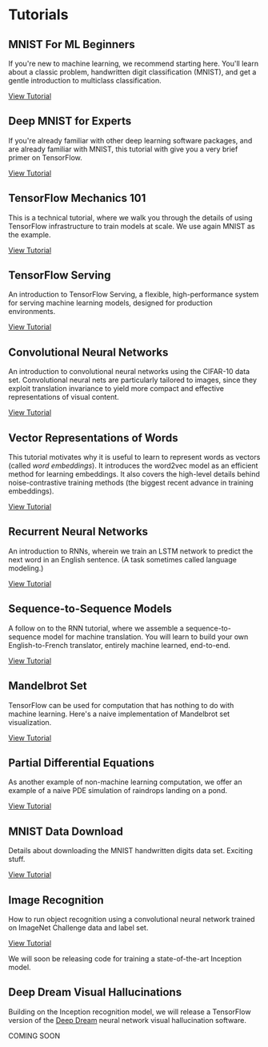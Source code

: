 # Tutorials


## MNIST For ML Beginners

If you're new to machine learning, we recommend starting here.  You'll learn
about a classic problem, handwritten digit classification (MNIST), and get a
gentle introduction to multiclass classification.

[View Tutorial](../tutorials/mnist/beginners/index.md)


## Deep MNIST for Experts

If you're already familiar with other deep learning software packages, and are
already familiar with MNIST, this tutorial with give you a very brief primer on
TensorFlow.

[View Tutorial](../tutorials/mnist/pros/index.md)


## TensorFlow Mechanics 101

This is a technical tutorial, where we walk you through the details of using
TensorFlow infrastructure to train models at scale.  We use again MNIST as the
example.

[View Tutorial](../tutorials/mnist/tf/index.md)


## TensorFlow Serving

An introduction to TensorFlow Serving, a flexible, high-performance system for
serving machine learning models, designed for production environments.

[View Tutorial](https://tensorflow.github.io/serving/serving_basic)


## Convolutional Neural Networks

An introduction to convolutional neural networks using the CIFAR-10 data set.
Convolutional neural nets are particularly tailored to images, since they
exploit translation invariance to yield more compact and effective
representations of visual content.

[View Tutorial](../tutorials/deep_cnn/index.md)


## Vector Representations of Words

This tutorial motivates why it is useful to learn to represent words as vectors
(called *word embeddings*). It introduces the word2vec model as an efficient
method for learning embeddings. It also covers the high-level details behind
noise-contrastive training methods (the biggest recent advance in training
embeddings).

[View Tutorial](../tutorials/word2vec/index.md)


## Recurrent Neural Networks

An introduction to RNNs, wherein we train an LSTM network to predict the next
word in an English sentence.  (A task sometimes called language modeling.)

[View Tutorial](../tutorials/recurrent/index.md)


## Sequence-to-Sequence Models

A follow on to the RNN tutorial, where we assemble a sequence-to-sequence model
for machine translation.  You will learn to build your own English-to-French
translator, entirely machine learned, end-to-end.

[View Tutorial](../tutorials/seq2seq/index.md)


## Mandelbrot Set

TensorFlow can be used for computation that has nothing to do with machine
learning.  Here's a naive implementation of Mandelbrot set visualization.

[View Tutorial](../tutorials/mandelbrot/index.md)


## Partial Differential Equations

As another example of non-machine learning computation, we offer an example of
a naive PDE simulation of raindrops landing on a pond.

[View Tutorial](../tutorials/pdes/index.md)


## MNIST Data Download

Details about downloading the MNIST handwritten digits data set.  Exciting
stuff.

[View Tutorial](../tutorials/mnist/download/index.md)


## Image Recognition

How to run object recognition using a convolutional neural network
trained on ImageNet Challenge data and label set.

[View Tutorial](../tutorials/image_recognition/index.md)

We will soon be releasing code for training a state-of-the-art Inception model.


## Deep Dream Visual Hallucinations

Building on the Inception recognition model, we will release a TensorFlow
version of the [Deep Dream](https://github.com/google/deepdream) neural network
visual hallucination software.

COMING SOON



